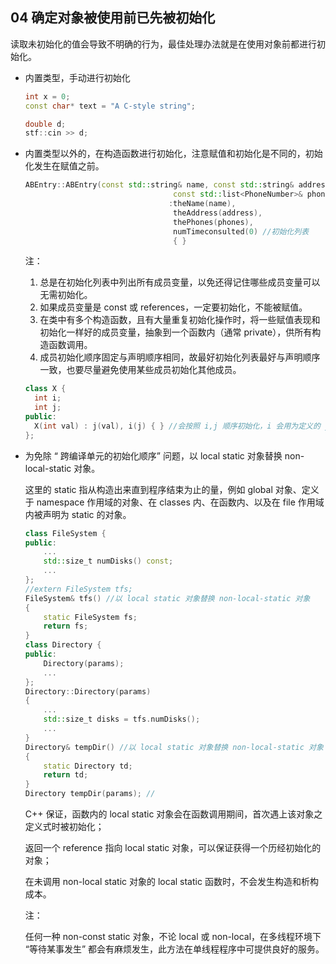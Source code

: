 
## 04 确定对象被使用前已先被初始化
读取未初始化的值会导致不明确的行为，最佳处理办法就是在使用对象前都进行初始化。
- 内置类型，手动进行初始化
	```cpp
	int x = 0;
	const char* text = "A C-style string";
	
	double d;
	stf::cin >> d;
	```
	
- 内置类型以外的，在构造函数进行初始化，注意赋值和初始化是不同的，初始化发生在赋值之前。
	```cpp
	ABEntry::ABEntry(const std::string& name, const std::string& address,
									 const std::list<PhoneNumber>& phones)
									:theName(name),
									 theAddress(address),
									 thePhones(phones),
									 numTimeconsulted(0) //初始化列表 
									 { }
	```
	注：
  1. 总是在初始化列表中列出所有成员变量，以免还得记住哪些成员变量可以无需初始化。
  2. 如果成员变量是 const 或 references，一定要初始化，不能被赋值。
  3. 在类中有多个构造函数，且有大量重复初始化操作时，将一些赋值表现和初始化一样好的成员变量，抽象到一个函数内（通常 private），供所有构造函数调用。
  4. 成员初始化顺序固定与声明顺序相同，故最好初始化列表最好与声明顺序一致，也要尽量避免使用某些成员初始化其他成员。
    ```cpp
    class X {
      int i;
      int j;
    public:
      X(int val) : j(val), i(j) { } //会按照 i,j 顺序初始化，i 会用为定义的 j 进行初始化
    };
    ```
- 为免除 “ 跨编译单元的初始化顺序” 问题，以 local static 对象替换 non-local-static 对象。

  这里的 static 指从构造出来直到程序结束为止的量，例如 global 对象、定义于 namespace 作用域的对象、在 classes 内、在函数内、以及在 file 作用域内被声明为 static 的对象。
	```cpp
	class FileSystem { 
	public:
		...
		std::size_t numDisks() const;
		... 
	};
	//extern FileSystem tfs;
	FileSystem& tfs() //以 local static 对象替换 non-local-static 对象
	{
		static FileSystem fs;
		return fs;
	}
	class Directory {
	public:
		Directory(params);
		...
	};
	Directory::Directory(params)
	{
		...
		std::size_t disks = tfs.numDisks();
		...
	}
	Directory& tempDir() //以 local static 对象替换 non-local-static 对象
	{
		static Directory td;
		return td; 
	}
	Directory tempDir(params); //
	```
	C++ 保证，函数内的 local static 对象会在函数调用期间，首次遇上该对象之定义式时被初始化；
	
	返回一个 reference 指向 local static 对象，可以保证获得一个历经初始化的对象；
	
	在未调用 non-local static 对象的 local static 函数时，不会发生构造和析构成本。
	
	注：
  
	任何一种 non-const static 对象，不论 local 或 non-local，在多线程环境下 “等待某事发生” 都会有麻烦发生，此方法在单线程程序中可提供良好的服务。

